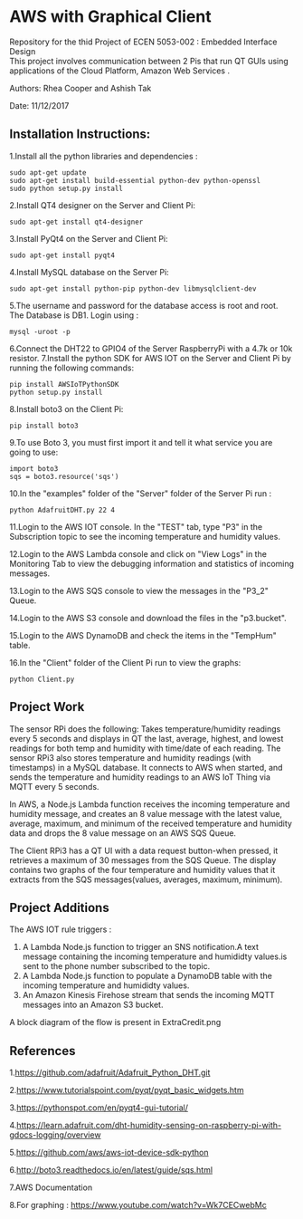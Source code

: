 AWS with Graphical Client
==================================
Repository for the thid Project of ECEN 5053-002 : Embedded Interface Design   
This project involves communication between 2 Pis that run QT GUIs using applications of the Cloud Platform, Amazon Web Services  .


Authors: Rhea Cooper and Ashish Tak

Date: 11/12/2017

Installation Instructions:
--------------------------------
1.Install all the python libraries and dependencies :
``````````````````````````````````````````````````````````` 
sudo apt-get update
sudo apt-get install build-essential python-dev python-openssl
sudo python setup.py install
`````````````````````````````````````````````````````````````             
2.Install QT4 designer on the Server and Client Pi:
```````````````````````````````````````````````````````````
sudo apt-get install qt4-designer
```````````````````````````````````````````````````````````
3.Install PyQt4 on the Server and Client Pi: 
```````````````````````````````````````````````````````````
sudo apt-get install pyqt4
```````````````````````````````````````````````````````````
4.Install MySQL database on the Server Pi: 
```````````````````````````````````````````````````````````
sudo apt-get install python-pip python-dev libmysqlclient-dev
```````````````````````````````````````````````````````````
5.The username and password for the database access is root and root. The Database is DB1. Login using :
```````````````````````````````````````````````````````````
mysql -uroot -p
```````````````````````````````````````````````````````````
6.Connect the DHT22 to GPIO4 of the Server RaspberryPi with a 4.7k or 10k resistor.
7.Install the python SDK for AWS IOT on the Server and Client Pi by running the following commands: 
```````````````````````````````````````````````````````````
pip install AWSIoTPythonSDK
python setup.py install
```````````````````````````````````````````````````````````
8.Install boto3 on the Client Pi: 
```````````````````````````````````````````````````````````
pip install boto3
```````````````````````````````````````````````````````````
9.To use Boto 3, you must first import it and tell it what service you are going to use:
```````````````````````````````````````````````````````````
import boto3
sqs = boto3.resource('sqs')
```````````````````````````````````````````````````````````
10.In the "examples" folder of the "Server" folder of the Server Pi run :
```````````````````````````````````````````````````````````
python AdafruitDHT.py 22 4
```````````````````````````````````````````````````````````
11.Login to the AWS IOT console. In the "TEST" tab, type "P3" in the Subscription topic to see the incoming temperature and humidity values.

12.Login to the AWS Lambda console and click on "View Logs" in the Monitoring Tab to view the debugging information and statistics of incoming messages.

13.Login to the AWS SQS console to view the messages in the "P3_2" Queue.

14.Login to the AWS S3 console and download the files in the "p3.bucket".

15.Login to the AWS DynamoDB and check the items in the "TempHum" table.

16.In the "Client" folder of the Client Pi run to view the graphs:
```````````````````````````````````````````````````````````
python Client.py
```````````````````````````````````````````````````````````







Project Work
---------------------------------
The sensor RPi does the following:
Takes temperature/humidity readings every 5 seconds and displays in QT the last, average, highest, and lowest readings for both temp and humidity with time/date of each reading.
The sensor RPi3 also stores temperature and humidity readings (with timestamps) in a MySQL database.
It connects to AWS when started, and sends the temperature and humidity readings to an AWS IoT Thing via MQTT every 5 seconds.


In AWS, a Node.js Lambda function receives the incoming temperature and humidity message, and creates an 8 value message with the latest value, average, maximum, and minimum of the received temperature and humidity data and drops the 8 value message on an AWS SQS Queue.

The Client RPi3 has a QT UI with a data request button-when pressed, it retrieves a maximum of 30 messages from the SQS Queue.
The display contains two graphs of the four temperature and humidity values that it extracts from the SQS messages(values, averages, maximum, minimum). 


Project Additions
---------------------------------
The AWS IOT rule triggers :
1. A Lambda Node.js function to trigger an SNS notification.A text message containing the incoming temperature and humididty values.is sent to the phone number subscribed to the topic.
2. A Lambda Node.js function to populate a DynamoDB table with the incoming temperature and humididty values.
3. An Amazon Kinesis Firehose stream that sends the incoming MQTT messages into an Amazon S3 bucket.

A block diagram of the flow is present in ExtraCredit.png 

References
-------------------------------------------------
1.https://github.com/adafruit/Adafruit_Python_DHT.git

2.https://www.tutorialspoint.com/pyqt/pyqt_basic_widgets.htm

3.https://pythonspot.com/en/pyqt4-gui-tutorial/

4.https://learn.adafruit.com/dht-humidity-sensing-on-raspberry-pi-with-gdocs-logging/overview

5.https://github.com/aws/aws-iot-device-sdk-python

6.http://boto3.readthedocs.io/en/latest/guide/sqs.html

7.AWS Documentation

8.For graphing : https://www.youtube.com/watch?v=Wk7CECwebMc
